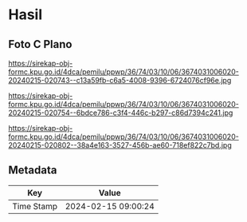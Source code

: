 # Hasil

## Foto C Plano

https://sirekap-obj-formc.kpu.go.id/4dca/pemilu/ppwp/36/74/03/10/06/3674031006020-20240215-020743--c13a59fb-c6a5-4008-9396-6724076cf96e.jpg

https://sirekap-obj-formc.kpu.go.id/4dca/pemilu/ppwp/36/74/03/10/06/3674031006020-20240215-020754--6bdce786-c3f4-446c-b297-c86d7394c241.jpg

https://sirekap-obj-formc.kpu.go.id/4dca/pemilu/ppwp/36/74/03/10/06/3674031006020-20240215-020802--38a4e163-3527-456b-ae60-718ef822c7bd.jpg


## Metadata

| Key        | Value               |
| ---------- | ------------------- |
| Time Stamp | 2024-02-15 09:00:24 |



